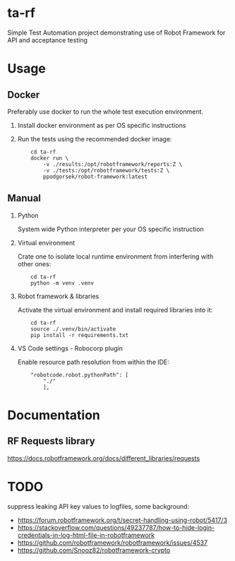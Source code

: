 # ta-rf

Simple Test Automation project demonstrating use of Robot Framework for API and acceptance testing

# Usage

## Docker

Preferably use docker to run the whole test execution environment.

1. Install docker environment as per OS specific instructions

2. Run the tests using the recommended docker image:

    ```console
        cd ta-rf
        docker run \
            -v ./results:/opt/robotframework/reports:Z \
            -v ./tests:/opt/robotframework/tests:Z \
            ppodgorsek/robot-framework:latest
    ```

## Manual

1. Python

    System wide Python interpreter per your OS specific instruction

2. Virtual environment

    Crate one to isolate local runtime environment from interfering with other ones:

    ```console
        cd ta-rf
        python -m venv .venv
    ```

3. Robot framework & libraries

    Activate the virtual environment and install required libraries into it:

    ```console
        cd ta-rf
        source ./.venv/bin/activate
        pip install -r requirements.txt
    ```

4. VS Code settings - Robocorp plugin

    Enable resource path resolution from within the IDE:

    ```console
        "robotcode.robot.pythonPath": [
            "./"
            ],
    ```

# Documentation

## RF Requests library
https://docs.robotframework.org/docs/different_libraries/requests


# TODO

suppress leaking API key values to logfiles, some background:

- https://forum.robotframework.org/t/secret-handling-using-robot/5417/3
- https://stackoverflow.com/questions/49237787/how-to-hide-login-credentials-in-log-html-file-in-robotframework
- https://github.com/robotframework/robotframework/issues/4537
- https://github.com/Snooz82/robotframework-crypto

